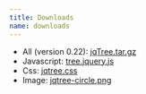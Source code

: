 ```yaml
---
title: Downloads
name: downloads
---
```


* All (version 0.22): [jqTree.tar.gz](https://github.com/mbraak/jqTree/tarball/master)
* Javascript: [tree.jquery.js](tree.jquery.js)
* Css: [jqtree.css](jqtree.css)
* Image: [jqtree-circle.png](jqtree-circle.png)
